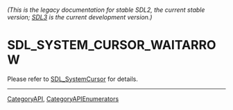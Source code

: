 ###### (This is the legacy documentation for stable SDL2, the current stable version; [SDL3](https://wiki.libsdl.org/SDL3/) is the current development version.)
# SDL_SYSTEM_CURSOR_WAITARROW

Please refer to [SDL_SystemCursor](SDL_SystemCursor) for details.

----
[CategoryAPI](CategoryAPI), [CategoryAPIEnumerators](CategoryAPIEnumerators)

